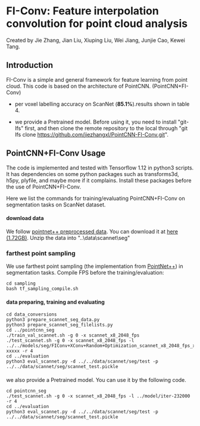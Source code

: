 # FI-Conv: Feature interpolation convolution for point cloud analysis

Created by Jie Zhang, Jian Liu, Xiuping Liu, Wei Jiang, Junjie Cao, Kewei Tang.

## Introduction

FI-Conv is a simple and general framework for feature learning from point cloud. 
This code is based on the architecture of PointCNN. (PointCNN+FI-Conv)

* per voxel labelling accuracy on ScanNet (**85.1%**).results shown in table 4.

* we provide a Pretrained model. Before using it, you need to install "git-lfs" first, and then clone the remote repository to the local through "git lfs clone https://github.com/jiezhangxl/PointCNN-FI-Conv.git".

## PointCNN+FI-Conv Usage

The code is implemented and tested with Tensorflow 1.12 in python3 scripts. 
It has dependencies on some python packages such as transforms3d, h5py, plyfile, and maybe more if it complains. Install these packages before the use of PointCNN+FI-Conv.

Here we list the commands for training/evaluating PointCNN+FI-Conv on segmentation tasks on ScanNet dataset.

  #### download data
  We follow [pointnet++ preprocessed data](https://github.com/charlesq34/pointnet2/tree/master/scannet). 
  You can download it at [here (1.72GB)](https://shapenet.cs.stanford.edu/media/scannet_data_pointnet2.zip).
  Unzip the data into "..\data\scannet\seg"
  
  ### farthest point sampling
  We use farthest point sampling (the implementation from <a href="https://github.com/charlesq34/pointnet2" target="_blank">PointNet++</a>) in segmentation tasks. Compile FPS before the training/evaluation:
  ```
  cd sampling
  bash tf_sampling_compile.sh
  ```
  
  ####  data preparing, training and evaluating
  ```
  cd data_conversions
  python3 prepare_scannet_seg_data.py
  python3 prepare_scannet_seg_filelists.py
  cd ../pointcnn_seg
  ./train_val_scannet.sh -g 0 -x scannet_x8_2048_fps
  ./test_scannet.sh -g 0 -x scannet_x8_2048_fps -l ../../models/seg/FIConv+XConv+Random+Optimization_scannet_x8_2048_fps_xxxx/ckpts/iter-xxxxx -r 4
  cd ../evaluation
  python3 eval_scannet.py -d ../../data/scannet/seg/test -p ../../data/scannet/seg/scannet_test.pickle
  ```
  ####
  we also provide a Pretrained model. You can use it by the following code.
  ```
  cd pointcnn_seg
  ./test_scannet.sh -g 0 -x scannet_x8_2048_fps -l ../model/iter-232000 -r 4
  cd ../evaluation
  python3 eval_scannet.py -d ../../data/scannet/seg/test -p ../../data/scannet/seg/scannet_test.pickle
  ```
